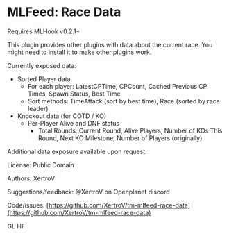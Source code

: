 # MLFeed: Race Data

Requires MLHook v0.2.1+

This plugin provides other plugins with data about the current race. You might need to install it to make other plugins work.

Currently exposed data:
* Sorted Player data
	* For each player: LatestCPTime, CPCount, Cached Previous CP Times, Spawn Status, Best Time
	* Sort methods: TimeAttack (sort by best time), Race (sorted by race leader)
* Knockout data (for COTD / KO)
  * Per-Player Alive and DNF status
	* Total Rounds, Current Round, Alive Players, Number of KOs This Round, Next KO Milestone, Number of Players (originally)

Additional data exposure available upon request.

License: Public Domain

Authors: XertroV

Suggestions/feedback: @XertroV on Openplanet discord

Code/issues: [https://github.com/XertroV/tm-mlfeed-race-data](https://github.com/XertroV/tm-mlfeed-race-data)

GL HF
